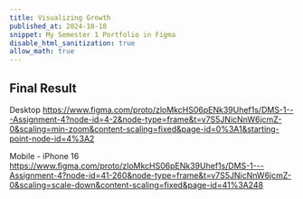 ```yaml
---
title: Visualizing Growth
published_at: 2024-10-18
snippet: My Semester 1 Portfolio in Figma
disable_html_sanitization: true
allow_math: true
---
```


## Final Result
Desktop
https://www.figma.com/proto/zloMkcHS06pENk39Uhef1s/DMS-1---Assignment-4?node-id=4-2&node-type=frame&t=v7S5JNicNnW6jcmZ-0&scaling=min-zoom&content-scaling=fixed&page-id=0%3A1&starting-point-node-id=4%3A2 

Mobile - iPhone 16
https://www.figma.com/proto/zloMkcHS06pENk39Uhef1s/DMS-1---Assignment-4?node-id=41-260&node-type=frame&t=v7S5JNicNnW6jcmZ-0&scaling=scale-down&content-scaling=fixed&page-id=41%3A248